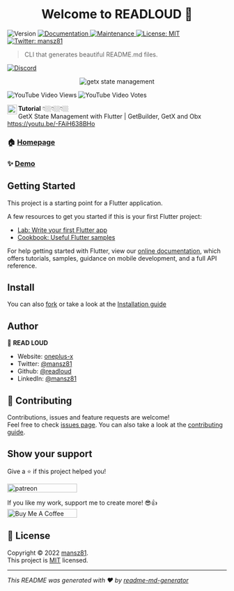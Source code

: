 <h1 align="center">Welcome to READLOUD 👋</h1>
<p>
  <img alt="Version" src="https://img.shields.io/badge/version-0.0.1-blue.svg?cacheSeconds=2592000" />
  <a href="https://mansz81.github.io/" target="_blank">
    <img alt="Documentation" src="https://img.shields.io/badge/documentation-yes-brightgreen.svg" />
  </a>
  <a href="https://github.com/kefranabg/readme-md-generator/graphs/commit-activity" target="_blank">
    <img alt="Maintenance" src="https://img.shields.io/badge/Maintained%3F-yes-green.svg" />
  </a>
  <a href="https://github.com/kefranabg/readme-md-generator/blob/master/LICENSE" target="_blank">
    <img alt="License: MIT" src="https://img.shields.io/github/license/mansz81/mansz81" />
  </a>
  <a href="https://twitter.com/mansz81" target="_blank">
    <img alt="Twitter: mansz81" src="https://img.shields.io/twitter/follow/mansz81.svg?style=social" />
  </a>
</p>

> CLI that generates beautiful README.md files.

[![Discord](https://img.shields.io/discord/731616556622282814?logo=discord&logoColor=white)](https://discord.com/invite/nWFnTqP)

<p align="center">
  <img src="getx_state.png" alt="getx state management" title="Screenshot">
</p>

![YouTube Video Views](https://img.shields.io/youtube/views/-FAiH638BHo?style=social) ![YouTube Video Votes](https://img.shields.io/youtube/likes/-FAiH638BHo?label=Likes&style=social) <br>

<img align="left" alt="CodeX | YouTube" width="22px" src="https://cdn.jsdelivr.net/npm/simple-icons@v3/icons/youtube.svg" color />**Tutorial** 👇🏼👇🏼👇🏼<br>
GetX State Management with Flutter | GetBuilder, GetX and Obx<br>
https://youtu.be/-FAiH638BHo

### 🏠 [Homepage](https://readloud.github.io/)

### ✨ [Demo](https://readloud.github.io/osx)

## Getting Started

This project is a starting point for a Flutter application.

A few resources to get you started if this is your first Flutter project:

- [Lab: Write your first Flutter app](https://flutter.dev/docs/get-started/codelab)
- [Cookbook: Useful Flutter samples](https://flutter.dev/docs/cookbook)

For help getting started with Flutter, view our
[online documentation](https://flutter.dev/docs), which offers tutorials,
samples, guidance on mobile development, and a full API reference.

## Install

You can also [fork](https://github.com/kefranabg/readme-md-generator/fork) or take a look at the [Installation guide](https://github.com/kefranabg/readme-md-generator/blob/master/INSTALL.md)

## Author

👤 **READ LOUD**

* Website: [oneplus-x](https://github.com/oneplus-x)
* Twitter: [@mansz81](https://twitter.com/mansz81)
* Github: [@readloud](https://github.com/readloud)
* LinkedIn: [@mansz81](https://linkedin.com/in/mansz81)

## 🤝 Contributing

Contributions, issues and feature requests are welcome!<br />Feel free to check [issues page](https://github.com/kefranabg/readme-md-generator/issues). You can also take a look at the [contributing guide](https://github.com/kefranabg/readme-md-generator/blob/master/CONTRIBUTING.md).

## Show your support

Give a ⭐️ if this project helped you!

<a href="https://www.patreon.com/mansz81">
  <img src="https://c5.patreon.com/external/logo/become_a_patron_button@2x.png"  height="20px"  width="160" alt="patreon">
</a>

If you like my work, support me to create more! 😎👍<br>
<a href="https://www.buymeacoffee.com/forever812S" target="_blank"><img src="https://cdn.buymeacoffee.com/buttons/v2/default-yellow.png" height="20px"  width="160"  alt="Buy Me A Coffee"></a>

## 📝 License

Copyright © 2022 [mansz81](https://github.com/mansz81).<br />
This project is [MIT](https://github.com/kefranabg/readme-md-generator/blob/master/LICENSE) licensed.

***
_This README was generated with ❤️ by [readme-md-generator](https://github.com/kefranabg/readme-md-generator)_
